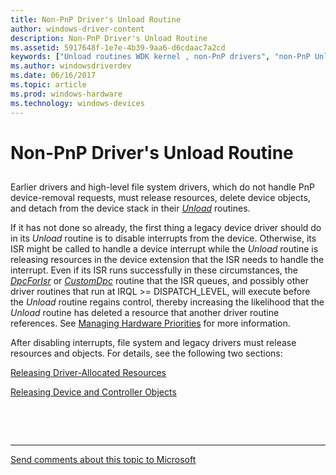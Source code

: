 ```yaml
---
title: Non-PnP Driver's Unload Routine
author: windows-driver-content
description: Non-PnP Driver's Unload Routine
ms.assetid: 5917648f-1e7e-4b39-9aa6-d6cdaac7a2cd
keywords: ["Unload routines WDK kernel , non-PnP drivers", "non-PnP Unload routine WDK kernel"]
ms.author: windowsdriverdev
ms.date: 06/16/2017
ms.topic: article
ms.prod: windows-hardware
ms.technology: windows-devices
---
```


# Non-PnP Driver's Unload Routine


## <a href="" id="ddk-a-non-pnp-driver-s-unload-routine-kg"></a>


Earlier drivers and high-level file system drivers, which do not handle PnP device-removal requests, must release resources, delete device objects, and detach from the device stack in their [*Unload*](https://msdn.microsoft.com/library/windows/hardware/ff564886) routines.

If it has not done so already, the first thing a legacy device driver should do in its *Unload* routine is to disable interrupts from the device. Otherwise, its ISR might be called to handle a device interrupt while the *Unload* routine is releasing resources in the device extension that the ISR needs to handle the interrupt. Even if its ISR runs successfully in these circumstances, the [*DpcForIsr*](https://msdn.microsoft.com/library/windows/hardware/ff544079) or [*CustomDpc*](https://msdn.microsoft.com/library/windows/hardware/ff542972) routine that the ISR queues, and possibly other driver routines that run at IRQL &gt;= DISPATCH\_LEVEL, will execute before the *Unload* routine regains control, thereby increasing the likelihood that the *Unload* routine has deleted a resource that another driver routine references. See [Managing Hardware Priorities](managing-hardware-priorities.md) for more information.

After disabling interrupts, file system and legacy drivers must release resources and objects. For details, see the following two sections:

[Releasing Driver-Allocated Resources](releasing-driver-allocated-resources.md)

[Releasing Device and Controller Objects](releasing-device-and-controller-objects.md)

 

 


--------------------
[Send comments about this topic to Microsoft](mailto:wsddocfb@microsoft.com?subject=Documentation%20feedback%20%5Bkernel\kernel%5D:%20Non-PnP%20Driver's%20Unload%20Routine%20%20RELEASE:%20%286/14/2017%29&body=%0A%0APRIVACY%20STATEMENT%0A%0AWe%20use%20your%20feedback%20to%20improve%20the%20documentation.%20We%20don't%20use%20your%20email%20address%20for%20any%20other%20purpose,%20and%20we'll%20remove%20your%20email%20address%20from%20our%20system%20after%20the%20issue%20that%20you're%20reporting%20is%20fixed.%20While%20we're%20working%20to%20fix%20this%20issue,%20we%20might%20send%20you%20an%20email%20message%20to%20ask%20for%20more%20info.%20Later,%20we%20might%20also%20send%20you%20an%20email%20message%20to%20let%20you%20know%20that%20we've%20addressed%20your%20feedback.%0A%0AFor%20more%20info%20about%20Microsoft's%20privacy%20policy,%20see%20http://privacy.microsoft.com/default.aspx. "Send comments about this topic to Microsoft")


